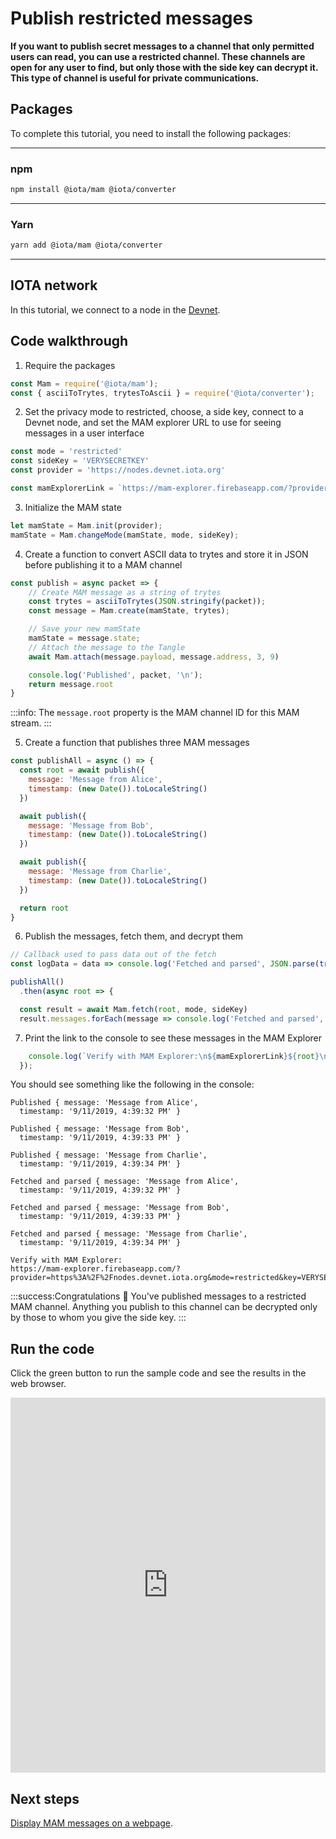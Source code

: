 # Publish restricted messages

**If you want to publish secret messages to a channel that only permitted users can read, you can use a restricted channel. These channels are open for any user to find, but only those with the side key can decrypt it. This type of channel is useful for private communications.**

## Packages

To complete this tutorial, you need to install the following packages:

--------------------
### npm
```bash
npm install @iota/mam @iota/converter
```
---
### Yarn
```bash
yarn add @iota/mam @iota/converter
```
--------------------

## IOTA network

In this tutorial, we connect to a node in the [Devnet](root://getting-started/1.1/networks/overview.md).

## Code walkthrough

1. Require the packages

  ```js
  const Mam = require('@iota/mam');
  const { asciiToTrytes, trytesToAscii } = require('@iota/converter');
  ```

2. Set the privacy mode to restricted, choose, a side key, connect to a Devnet node, and set the MAM explorer URL to use for seeing messages in a user interface

  ```js
  const mode = 'restricted'
  const sideKey = 'VERYSECRETKEY'
  const provider = 'https://nodes.devnet.iota.org'

  const mamExplorerLink = `https://mam-explorer.firebaseapp.com/?provider=${encodeURIComponent(provider)}&mode=${mode}&key=${sideKey.padEnd(81, '9')}&root=`
  ```

3. Initialize the MAM state

  ```js
  let mamState = Mam.init(provider);
  mamState = Mam.changeMode(mamState, mode, sideKey);
  ```

4. Create a function to convert ASCII data to trytes and store it in JSON before publishing it to a MAM channel

  ```js
  const publish = async packet => {
      // Create MAM message as a string of trytes
      const trytes = asciiToTrytes(JSON.stringify(packet));
      const message = Mam.create(mamState, trytes);

      // Save your new mamState
      mamState = message.state;
      // Attach the message to the Tangle
      await Mam.attach(message.payload, message.address, 3, 9)

      console.log('Published', packet, '\n');
      return message.root
  }
  ```

  :::info:
  The `message.root` property is the MAM channel ID for this MAM stream.
  :::

5. Create a function that publishes three MAM messages

  ```js
  const publishAll = async () => {
    const root = await publish({
      message: 'Message from Alice',
      timestamp: (new Date()).toLocaleString()
    })

    await publish({
      message: 'Message from Bob',
      timestamp: (new Date()).toLocaleString()
    })

    await publish({
      message: 'Message from Charlie',
      timestamp: (new Date()).toLocaleString()
    })

    return root
  }
  ```

6. Publish the messages, fetch them, and decrypt them

  ```js
  // Callback used to pass data out of the fetch
  const logData = data => console.log('Fetched and parsed', JSON.parse(trytesToAscii(data)), '\n');

  publishAll()
    .then(async root => {

    const result = await Mam.fetch(root, mode, sideKey)
    result.messages.forEach(message => console.log('Fetched and parsed', JSON.parse(trytesToAscii(message)), '\n'));
  ```

7. Print the link to the console to see these messages in the MAM Explorer

  ```js
      console.log(`Verify with MAM Explorer:\n${mamExplorerLink}${root}\n`);
    });
  ```

You should see something like the following in the console:

```
Published { message: 'Message from Alice',
  timestamp: '9/11/2019, 4:39:32 PM' }

Published { message: 'Message from Bob',
  timestamp: '9/11/2019, 4:39:33 PM' }

Published { message: 'Message from Charlie',
  timestamp: '9/11/2019, 4:39:34 PM' }

Fetched and parsed { message: 'Message from Alice',
  timestamp: '9/11/2019, 4:39:32 PM' }

Fetched and parsed { message: 'Message from Bob',
  timestamp: '9/11/2019, 4:39:33 PM' }

Fetched and parsed { message: 'Message from Charlie',
  timestamp: '9/11/2019, 4:39:34 PM' }

Verify with MAM Explorer:
https://mam-explorer.firebaseapp.com/?provider=https%3A%2F%2Fnodes.devnet.iota.org&mode=restricted&key=VERYSECRETKEY99999999999999999999999999999999999999999999999999999999999999999999&root=DNIBZEUZNILPOZMGVWKKSHUECHFZEPRCMF9WRFPMSBRBKZWFFTTBIUYQNUBYB9NPHGHU9KPVRH9HD9JXO
```

:::success:Congratulations :tada:
You've published messages to a restricted MAM channel. Anything you publish to this channel can be decrypted only by those to whom you give the side key.
:::

## Run the code

Click the green button to run the sample code and see the results in the web browser.

<iframe height="600px" width="100%" src="https://repl.it/@jake91/MAM-restricted?lite=true" scrolling="no" frameborder="no" allowtransparency="true" allowfullscreen="true" sandbox="allow-forms allow-pointer-lock allow-popups allow-same-origin allow-scripts allow-modals"></iframe>

## Next steps

[Display MAM messages on a webpage](../js/create-mam-webpage.md).
